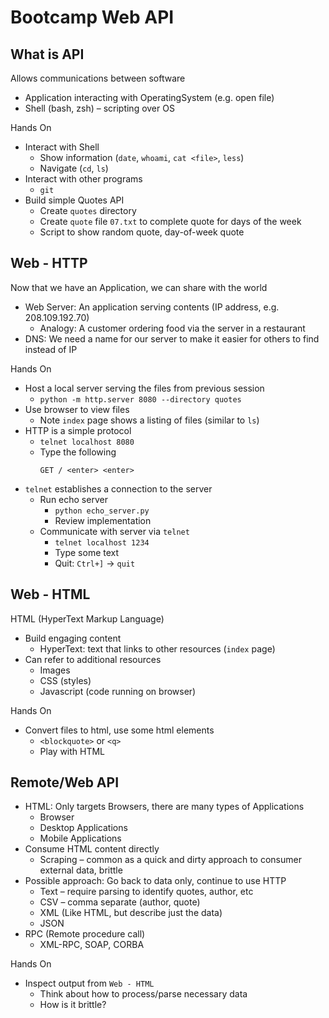 # Bootcamp Web API


## What is API

Allows communications between software

* Application interacting with OperatingSystem (e.g. open file)
* Shell (bash, zsh) – scripting over OS

Hands On

* Interact with Shell
  * Show information (`date`, `whoami`, `cat <file>`, `less`)
  * Navigate (`cd`, `ls`)
* Interact with other programs
  * `git`
* Build simple Quotes API
  * Create `quotes` directory
  * Create `quote` file `07.txt` to complete quote for days of the week
  * Script to show random quote, day-of-week quote


## Web - HTTP

Now that we have an Application, we can share with the world
* Web Server: An application serving contents (IP address, e.g. 208.109.192.70)
  * Analogy: A customer ordering food via the server in a restaurant
* DNS: We need a name for our server to make it easier for others to find instead of IP

Hands On

* Host a local server serving the files from previous session
  * `python -m http.server 8080 --directory quotes`
* Use browser to view files
  * Note `index` page shows a listing of files (similar to `ls`)
* HTTP is a simple protocol
  * `telnet localhost 8080`
  * Type the following
    ```
    GET / <enter> <enter>
    ```
* `telnet` establishes a connection to the server
  * Run echo server
    * `python echo_server.py`
    * Review implementation
  * Communicate with server via `telnet`
    * `telnet localhost 1234`
    * Type some text
    * Quit: `Ctrl+]` -> `quit`


## Web - HTML

HTML (HyperText Markup Language)
* Build engaging content
  * HyperText: text that links to other resources (`index` page)
* Can refer to additional resources
  * Images
  * CSS (styles)
  * Javascript (code running on browser)

Hands On

* Convert files to html, use some html elements
  * `<blockquote>` or `<q>`
  * Play with HTML


## Remote/Web API

* HTML: Only targets Browsers, there are many types of Applications
  * Browser
  * Desktop Applications
  * Mobile Applications
* Consume HTML content directly
  * Scraping – common as a quick and dirty approach to consumer external data, brittle
* Possible approach: Go back to data only, continue to use HTTP
  * Text – require parsing to identify quotes, author, etc
  * CSV – comma separate (author, quote)
  * XML (Like HTML, but describe just the data)
  * JSON
* RPC (Remote procedure call)
  * XML-RPC, SOAP, CORBA

Hands On

* Inspect output from `Web - HTML`
  * Think about how to process/parse necessary data
  * How is it brittle?

